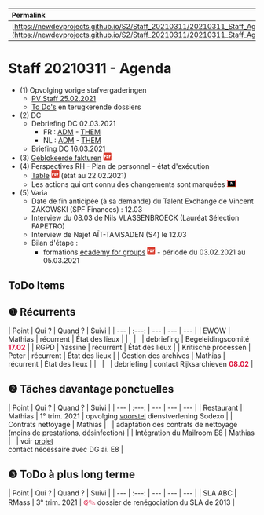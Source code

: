 <link rel="stylesheet" href="https://newdevprojects.github.io/S2/S2.css">
<link rel="stylesheet" href="S2.css">

&nbsp;

&nbsp;

| Permalink |
| :--- |
| [https://newdevprojects.github.io/S2/Staff_20210311/20210311_Staff_Agenda.html](https://newdevprojects.github.io/S2/Staff_20210311/20210311_Staff_Agenda.html) | 

# Staff 20210311 - Agenda

* (1) Opvolging vorige stafvergaderingen
	* [PV Staff 25.02.2021](https://newdevprojects.github.io/S2/Staff_20210225/20210225_Staff_PV.html)
	* [To Do's](#todo) en terugkerende dossiers
* (2) DC 
	* Debriefing DC 02.03.2021
		* FR : [ADM](https://newdevprojects.github.io/S2/Staff/20210302_Adm_FR.pdf) - [THEM](https://newdevprojects.github.io/S2/Staff/20210302_Them_FR.pdf)
		* NL : [ADM](https://newdevprojects.github.io/S2/Staff/20210302_Adm_NL.pdf) - [THEM](https://newdevprojects.github.io/S2/Staff/20210302_Them_NL.pdf)
	* Briefing DC 16.03.2021
* (3) [Geblokeerde fakturen](20210303_Geblokeerde_fakturen.pdf) ![](pdf.png)
* (4) Perspectives RH - Plan de personnel - état d'exécution
	* [Table](TablePlansPersonnel_20210222.pdf) ![](pdf.png) (état au 22.02.2021)
	* Les actions qui ont connu des changements sont marquées ![](table_NEW.png)
* (5) Varia
	* Date de fin anticipée (à sa demande) du Talent Exchange de Vincent ZAKOWSKI (SPF Finances) : 12.03
	* Interview du 08.03 de Nils VLASSENBROECK (Lauréat Sélection FAPETRO)
	* Interview de Najet A&Iuml;T-TAMSADEN (S4) le 12.03
	* Bilan d'étape :
		* formations [ecademy for groups]() ![](pdf.png)  - période du 03.02.2021 au 05.03.2021


<a name="todo"> </a>

## ToDo Items

## &#10102; Récurrents

| Point | Qui ? | Quand ? | Suivi |
| --- | :---: | --- | --- | --- |
| EWOW | Mathias | récurrent | &Eacute;tat des lieux |
| &nbsp; | &nbsp; | debriefing | Begeleidingscomité <font color="crimson"><b>17.02</b></font> |
| RGPD | Yassine | récurrent | &Eacute;tat des lieux |
| Kritische processen | Peter | récurrent | &Eacute;tat des lieux |
| Gestion des archives | Mathias | récurrent | &Eacute;tat des lieux |
| &nbsp; | &nbsp; | debriefing | contact Rijksarchieven <font color="crimson"><b>08.02</b></font> |

## &#10103; Tâches davantage ponctuelles

| Point | Qui ? | Quand ? | Suivi |
| --- | :---: | --- | --- | --- |
| Restaurant | Mathias | 1° trim. 2021 | opvolging [voorstel](https://newdevprojects.github.io/S2/Staff_20210107/20210107_Sodexo_aangepaste_werking.pdf) dienstverlening Sodexo |
| Contrats nettoyage | Mathias | &nbsp; | adaptation des contrats de nettoyage (moins de prestations, désinfection) |
| Intégration du Mailroom E8 | Mathias | &nbsp; | voir [projet](https://newdevprojects.github.io/S2/Staff_20210204/Nota_verzendingsdienst_E8.pdf)<br>contact nécessaire avec DG ai. E8 |

## &#10104; ToDo à plus long terme

| Point | Qui ? | Quand ? | Suivi |
| --- | :---: | --- | --- | --- |
| SLA ABC | RMass | 3° trim. 2021 | <font color="crimson" size="3px">&#10179;&#9998;</font> dossier de renégociation du SLA de 2013 |

